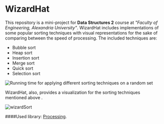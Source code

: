 # WizardHat
This repository is a mini-project for **Data Structures 2** course at *"Faculty of Engineering, Alexandria University"*. WizardHat includes implementations of some popular sorting techniques with visual representations for the sake of comparing between the speed of processing.
The included techniques are:
 - Bubble sort
 - Heap sort
 - Insertion sort
 - Merge sort
 - Quick sort
 - Selection sort
 
 
![Running time for applying different sorting techniques on a random set](https://user-images.githubusercontent.com/42680230/56057781-fe39fc00-5d5f-11e9-82cb-03ab27ea1478.PNG)

WizardHat, also, provides a visualization for the sorting techniques mentioned above .

![wizardSort](https://user-images.githubusercontent.com/42680230/56058077-c1bad000-5d60-11e9-9f88-6d186023ed62.PNG)

####Used library: 
[Processing](https://processing.org/).

